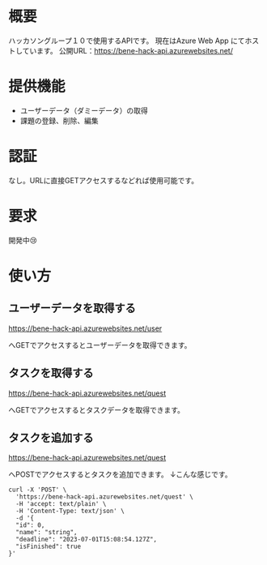 # 概要
ハッカソングループ１０で使用するAPIです。
現在はAzure Web App にてホストしています。
公開URL：https://bene-hack-api.azurewebsites.net/

# 提供機能
- ユーザーデータ（ダミーデータ）の取得
- 課題の登録、削除、編集

# 認証
なし。URLに直接GETアクセスするなどれば使用可能です。

# 要求
開発中😢

# 使い方
## ユーザーデータを取得する
https://bene-hack-api.azurewebsites.net/user

へGETでアクセスするとユーザーデータを取得できます。

## タスクを取得する
https://bene-hack-api.azurewebsites.net/quest

へGETでアクセスするとタスクデータを取得できます。

## タスクを追加する
https://bene-hack-api.azurewebsites.net/quest

へPOSTでアクセスするとタスクを追加できます。
↓こんな感じです。
```
curl -X 'POST' \
  'https://bene-hack-api.azurewebsites.net/quest' \
  -H 'accept: text/plain' \
  -H 'Content-Type: text/json' \
  -d '{
  "id": 0,
  "name": "string",
  "deadline": "2023-07-01T15:08:54.127Z",
  "isFinished": true
}'
```
